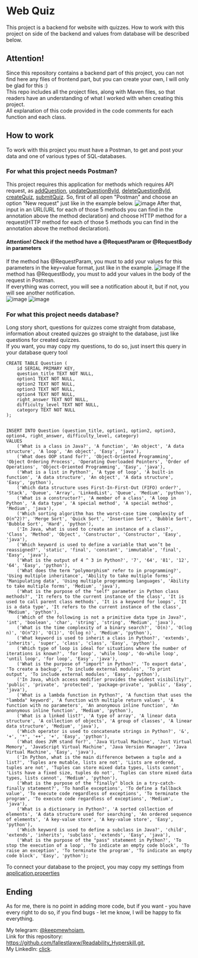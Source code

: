 # Web Quiz

This project is a backend for website with quizzes. How to work with this project on side of the backend and values from database will be described below. 

## Attention!
Since this repository contains a backend part of this project, you can not find here any files of frontend part, but you can create your own, I will only be glad for this :)  
This repo includes all the project files, along with Maven files, so that readers have an understanding of what I worked with when creating this project.    
All explanation of this code provided in the code comments for each function and each class. 

## How to work 
To work with this project you must have a Postman, to get and post your data and one of various types of SQL-databases.

### For what this project needs Postman?
This project requires this application for methods which requires API request, as [addQuestion](https://github.com/fallestlaww/WebQuizApplication/blob/main/src/main/java/com/projects/quizapplication/controller/QuestionController.java#L47),
[updateQuestionById](https://github.com/fallestlaww/WebQuizApplication/blob/main/src/main/java/com/projects/quizapplication/controller/QuestionController.java#L59),
[deleteQuestionById](https://github.com/fallestlaww/WebQuizApplication/blob/main/src/main/java/com/projects/quizapplication/controller/QuestionController.java#L70),
[createQuiz](https://github.com/fallestlaww/WebQuizApplication/blob/main/src/main/java/com/projects/quizapplication/controller/QuizController.java#L30),
[submitQuiz](https://github.com/fallestlaww/WebQuizApplication/blob/main/src/main/java/com/projects/quizapplication/controller/QuizController.java#L53).
So, first of all open "Postman" and choose an option "New request" just like in the example below.
![image](https://github.com/user-attachments/assets/f0f2c871-bee2-44d3-ae4e-24fccb4cfcd5)
After that, input in an URL(URL for each of those 5 methods you can find in the annotation above the method declaration) and choose HTTP method for a request(HTTP method for each of those 5 methods you can find in the annotation above the method declaration).
#### Attention! Check if the method have a @RequestParam or @RequestBody in parameters
If the method has @RequestParam, you must to add your values for this parameters in the key=value format, just like in the example.
![image](https://github.com/user-attachments/assets/385480dd-e905-4afe-bde9-7bc9258d0529)
If the method has @RequestBody, you must to add your values in the body of the request in Postman.    
If everything was correct, you will see a notification about it, but if not, you will see another notification.    
![image](https://github.com/user-attachments/assets/af73a49e-e4df-4bfa-a7ed-bc7028e87fc6)
![image](https://github.com/user-attachments/assets/7da3b25f-9840-4ee7-86f7-d76ed0cde229)

### For what this project needs database?
Long story short, questions for quizzes come straight from database, information about created quizzes go straight to the database, just like questions for created quizzes.  
If you want, you may copy my questions, to do so, just insert this query in your database query tool
``` 
CREATE TABLE Question (
    id SERIAL PRIMARY KEY,
    question_title TEXT NOT NULL,
    option1 TEXT NOT NULL,
    option2 TEXT NOT NULL,
    option3 TEXT NOT NULL,
    option4 TEXT NOT NULL,
    right_answer TEXT NOT NULL,
    difficulty_level TEXT NOT NULL,
    category TEXT NOT NULL
);


INSERT INTO Question (question_title, option1, option2, option3, option4, right_answer, difficulty_level, category)
VALUES
    ('What is a class in Java?', 'A function', 'An object', 'A data structure', 'A loop', 'An object', 'Easy', 'java'),
    ('What does OOP stand for?', 'Object-Oriented Programming', 'Object Ordering Process', 'Operating Overloaded Pointers', 'Order of Operations', 'Object-Oriented Programming', 'Easy', 'java'),
    ('What is a list in Python?', 'A type of loop', 'A built-in function', 'A data structure', 'An object', 'A data structure', 'Easy', 'python'),
    ('Which data structure uses First-In-First-Out (FIFO) order?', 'Stack', 'Queue', 'Array', 'LinkedList', 'Queue', 'Medium', 'python'),
    ('What is a constructor?', 'A member of a class', 'A loop in Python', 'A data type', 'A special method', 'A special method', 'Medium', 'java'),
    ('Which sorting algorithm has the worst-case time complexity of O(n^2)?', 'Merge Sort', 'Quick Sort', 'Insertion Sort', 'Bubble Sort', 'Bubble Sort', 'Hard', 'python'),
    ('In Java, what is used to create an instance of a class?', 'Class', 'Method', 'Object', 'Constructor', 'Constructor', 'Easy', 'java'),
    ('Which keyword is used to define a variable that won’t be reassigned?', 'static', 'final', 'constant', 'immutable', 'final', 'Easy', 'java'),
    ('What is the output of 4 ^ 3 in Python?', '7', '64', '81', '12', '64', 'Easy', 'python'),
    ('What does the term "polymorphism" refer to in programming?', 'Using multiple inheritance', 'Ability to take multiple forms', 'Manipulating data', 'Using multiple programming languages', 'Ability to take multiple forms', 'Medium', 'java'),
    ('What is the purpose of the "self" parameter in Python class methods?', 'It refers to the current instance of the class', 'It is used to call parent class methods', 'It is a keyword for loops', 'It is a data type', 'It refers to the current instance of the class', 'Medium', 'python'),
    ('Which of the following is not a primitive data type in Java?', 'int', 'boolean', 'char', 'string', 'string', 'Medium', 'java'),
    ('What is the time complexity of a binary search?', 'O(n)', 'O(log n)', 'O(n^2)', 'O(1)', 'O(log n)', 'Medium', 'python'),
    ('What keyword is used to inherit a class in Python?', 'extends', 'inherits', 'super', 'class', 'class', 'Easy', 'python'),
    ('Which type of loop is ideal for situations where the number of iterations is known?', 'for loop', 'while loop', 'do-while loop', 'until loop', 'for loop', 'Easy', 'java'),
    ('What is the purpose of "import" in Python?', 'To export data', 'To create a backup', 'To include external modules', 'To print output', 'To include external modules', 'Easy', 'python'),
    ('In Java, which access modifier provides the widest visibility?', 'public', 'private', 'protected', 'package-private', 'public', 'Easy', 'java'),
    ('What is a lambda function in Python?', 'A function that uses the "lambda" keyword', 'A function with multiple return values', 'A function with no parameters', 'An anonymous inline function', 'An anonymous inline function', 'Medium', 'python'),
    ('What is a linked list?', 'A type of array', 'A linear data structure', 'A collection of objects', 'A group of classes', 'A linear data structure', 'Medium', 'java'),
    ('Which operator is used to concatenate strings in Python?', '&', '+', '*', '++', '+', 'Easy', 'python'),
    ('What does JVM stand for?', 'Java Virtual Machine', 'Just Virtual Memory', 'JavaScript Virtual Machine', 'Java Version Manager', 'Java Virtual Machine', 'Easy', 'java'),
    ('In Python, what is the main difference between a tuple and a list?', 'Tuples are mutable, lists are not', 'Lists are ordered, tuples are not', 'Tuples can store mixed data types, lists cannot', 'Lists have a fixed size, tuples do not', 'Tuples can store mixed data types, lists cannot', 'Medium', 'python'),
    ('What is the purpose of the "finally" block in a try-catch-finally statement?', 'To handle exceptions', 'To define a fallback value', 'To execute code regardless of exceptions', 'To terminate the program', 'To execute code regardless of exceptions', 'Medium', 'java'),
    ('What is a dictionary in Python?', 'A sorted collection of elements', 'A data structure used for searching', 'An ordered sequence of elements', 'A key-value store', 'A key-value store', 'Easy', 'python'),
    ('Which keyword is used to define a subclass in Java?', 'child', 'extends', 'inherits', 'subclass', 'extends', 'Easy', 'java'),
    ('What is the purpose of the "pass" statement in Python?', 'To stop the execution of a loop', 'To indicate an empty code block', 'To raise an exception', 'To terminate the program', 'To indicate an empty code block', 'Easy', 'python');
```
To connect your database to the project, you may copy my settings from [application.properties](https://github.com/fallestlaww/WebQuizApplication/blob/main/src/main/resources/application.properties)
## Ending

As for me, there is no point in adding more code, but if you want - you have every right to do so, if you find bugs - let me know, I will be happy to fix everything.  

My telegram: [@keepmewhoiam](https://t.me/keepmewhoiam),    
Link for this repository: https://github.com/fallestlaww/Readability_Hyperskill.git,      
My LinkedIn: [click](https://www.linkedin.com/in/pavlo-svitenko-a167152bb/).    
